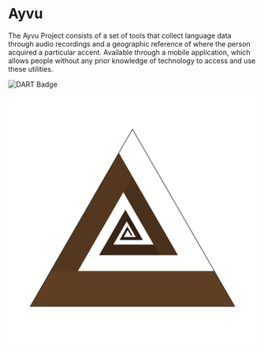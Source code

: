 # Ayvu
The Ayvu Project consists of a set of tools that collect language data through audio recordings and a geographic reference of where the person acquired a particular accent. Available through a mobile application, which allows people without any prior knowledge of technology to access and use these utilities.

![DART Badge](https://img.shields.io/badge/language-DART-orange)

![Current Ayvu logo](assets/ayvu-logo.png)
